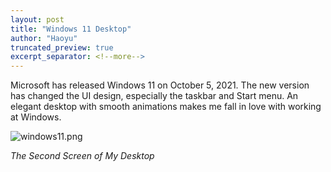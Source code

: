 ```yaml
---
layout: post
title: "Windows 11 Desktop"
author: "Haoyu"
truncated_preview: true
excerpt_separator: <!--more-->
---
```


Microsoft has released Windows 11 on October 5, 2021. The new version has changed the UI design, especially the taskbar and Start menu. An elegant desktop with smooth animations makes me fall in love with working at Windows.

<!--more-->

![windows11.png](https://raw.githubusercontent.com/yohaoyu/image_repo/main/2022/08/18-18-23-56-windows11.png)

*The Second Screen of My Desktop*
